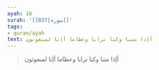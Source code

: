 ```yaml
---
ayah: 16
surah: '[[037|سورة]]'
tags:
- quran/ayah
text: أإذا متنا وكنا ترابا وعظاما أإنا لمبعوثون
---
```

> أإذا متنا وكنا ترابا وعظاما أإنا لمبعوثون
